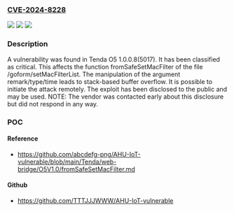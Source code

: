 ### [CVE-2024-8228](https://cve.mitre.org/cgi-bin/cvename.cgi?name=CVE-2024-8228)
![](https://img.shields.io/static/v1?label=Product&message=O5&color=blue)
![](https://img.shields.io/static/v1?label=Version&message=%3D%201.0.0.8(5017)%20&color=brighgreen)
![](https://img.shields.io/static/v1?label=Vulnerability&message=CWE-121%20Stack-based%20Buffer%20Overflow&color=brighgreen)

### Description

A vulnerability was found in Tenda O5 1.0.0.8(5017). It has been classified as critical. This affects the function fromSafeSetMacFilter of the file /goform/setMacFilterList. The manipulation of the argument remark/type/time leads to stack-based buffer overflow. It is possible to initiate the attack remotely. The exploit has been disclosed to the public and may be used. NOTE: The vendor was contacted early about this disclosure but did not respond in any way.

### POC

#### Reference
- https://github.com/abcdefg-png/AHU-IoT-vulnerable/blob/main/Tenda/web-bridge/O5V1.0/fromSafeSetMacFilter.md

#### Github
- https://github.com/TTTJJJWWW/AHU-IoT-vulnerable


